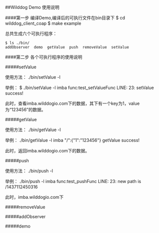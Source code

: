 ##Wilddog Demo 使用说明


####第一步 编译Demo,编译后的可执行文件在bin目录下
	$ cd wilddog_client_coap
	$ make example

 总共生成六个可执行程序：

	$ ls ./bin/
	addObserver  demo  getValue  push  removeValue  setValue

####第二步 各个可执行程序的使用说明

#####setValue

使用方法： ./bin/setValue -l <appId>

举例：
	$ ./bin/setValue -l imba
	func:test_setValueFunc LINE: 23: setValue success!

此时，查看imba.wilddogio.com下的数据，其下有一个key为1，value为“123456”的数据。


#####getValue

使用方法： ./bin/getValue -l <appId>

举例：
	./bin/getValue -l imba
	"/":{"1":"123456"}
	getValue success!

此时，返回imba.wilddogio.com下的数据。

#####push

使用方法： ./bin/push -l <appId>

举例：
	./bin/push -l imba
	func:test_pushFunc LINE: 23: new path is /1437112450316

此时，imba.wilddogio.com下


#####removeValue

#####addObserver

#####demo




